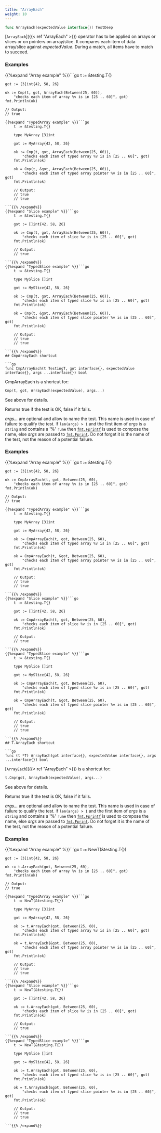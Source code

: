 ```yaml
---
title: "ArrayEach"
weight: 10
---
```


```go
func ArrayEach(expectedValue interface{}) TestDeep
```

[`ArrayEach`]({{< ref "ArrayEach" >}}) operator has to be applied on arrays or slices or on
pointers on array/slice. It compares each item of data array/slice
against *expectedValue*. During a match, all items have to match to
succeed.


### Examples

{{%expand "Array example" %}}```go
	t := &testing.T{}

	got := [3]int{42, 58, 26}

	ok := Cmp(t, got, ArrayEach(Between(25, 60)),
		"checks each item of array %v is in [25 .. 60]", got)
	fmt.Println(ok)

	// Output:
	// true

```{{% /expand%}}
{{%expand "TypedArray example" %}}```go
	t := &testing.T{}

	type MyArray [3]int

	got := MyArray{42, 58, 26}

	ok := Cmp(t, got, ArrayEach(Between(25, 60)),
		"checks each item of typed array %v is in [25 .. 60]", got)
	fmt.Println(ok)

	ok = Cmp(t, &got, ArrayEach(Between(25, 60)),
		"checks each item of typed array pointer %v is in [25 .. 60]", got)
	fmt.Println(ok)

	// Output:
	// true
	// true

```{{% /expand%}}
{{%expand "Slice example" %}}```go
	t := &testing.T{}

	got := []int{42, 58, 26}

	ok := Cmp(t, got, ArrayEach(Between(25, 60)),
		"checks each item of slice %v is in [25 .. 60]", got)
	fmt.Println(ok)

	// Output:
	// true

```{{% /expand%}}
{{%expand "TypedSlice example" %}}```go
	t := &testing.T{}

	type MySlice []int

	got := MySlice{42, 58, 26}

	ok := Cmp(t, got, ArrayEach(Between(25, 60)),
		"checks each item of typed slice %v is in [25 .. 60]", got)
	fmt.Println(ok)

	ok = Cmp(t, &got, ArrayEach(Between(25, 60)),
		"checks each item of typed slice pointer %v is in [25 .. 60]", got)
	fmt.Println(ok)

	// Output:
	// true
	// true

```{{% /expand%}}
## CmpArrayEach shortcut

```go
func CmpArrayEach(t TestingT, got interface{}, expectedValue interface{}, args ...interface{}) bool
```

CmpArrayEach is a shortcut for:

```go
Cmp(t, got, ArrayEach(expectedValue), args...)
```

See above for details.

Returns true if the test is OK, false if it fails.

*args...* are optional and allow to name the test. This name is
used in case of failure to qualify the test. If `len(args) > 1` and
the first item of *args* is a `string` and contains a '%' `rune` then
[`fmt.Fprintf`](https://golang.org/pkg/fmt/#Fprintf) is used to compose the name, else *args* are passed to
[`fmt.Fprint`](https://golang.org/pkg/fmt/#Fprint). Do not forget it is the name of the test, not the
reason of a potential failure.


### Examples

{{%expand "Array example" %}}```go
	t := &testing.T{}

	got := [3]int{42, 58, 26}

	ok := CmpArrayEach(t, got, Between(25, 60),
		"checks each item of array %v is in [25 .. 60]", got)
	fmt.Println(ok)

	// Output:
	// true

```{{% /expand%}}
{{%expand "TypedArray example" %}}```go
	t := &testing.T{}

	type MyArray [3]int

	got := MyArray{42, 58, 26}

	ok := CmpArrayEach(t, got, Between(25, 60),
		"checks each item of typed array %v is in [25 .. 60]", got)
	fmt.Println(ok)

	ok = CmpArrayEach(t, &got, Between(25, 60),
		"checks each item of typed array pointer %v is in [25 .. 60]", got)
	fmt.Println(ok)

	// Output:
	// true
	// true

```{{% /expand%}}
{{%expand "Slice example" %}}```go
	t := &testing.T{}

	got := []int{42, 58, 26}

	ok := CmpArrayEach(t, got, Between(25, 60),
		"checks each item of slice %v is in [25 .. 60]", got)
	fmt.Println(ok)

	// Output:
	// true

```{{% /expand%}}
{{%expand "TypedSlice example" %}}```go
	t := &testing.T{}

	type MySlice []int

	got := MySlice{42, 58, 26}

	ok := CmpArrayEach(t, got, Between(25, 60),
		"checks each item of typed slice %v is in [25 .. 60]", got)
	fmt.Println(ok)

	ok = CmpArrayEach(t, &got, Between(25, 60),
		"checks each item of typed slice pointer %v is in [25 .. 60]", got)
	fmt.Println(ok)

	// Output:
	// true
	// true

```{{% /expand%}}
## T.ArrayEach shortcut

```go
func (t *T) ArrayEach(got interface{}, expectedValue interface{}, args ...interface{}) bool
```

[`ArrayEach`]({{< ref "ArrayEach" >}}) is a shortcut for:

```go
t.Cmp(got, ArrayEach(expectedValue), args...)
```

See above for details.

Returns true if the test is OK, false if it fails.

*args...* are optional and allow to name the test. This name is
used in case of failure to qualify the test. If `len(args) > 1` and
the first item of *args* is a `string` and contains a '%' `rune` then
[`fmt.Fprintf`](https://golang.org/pkg/fmt/#Fprintf) is used to compose the name, else *args* are passed to
[`fmt.Fprint`](https://golang.org/pkg/fmt/#Fprint). Do not forget it is the name of the test, not the
reason of a potential failure.


### Examples

{{%expand "Array example" %}}```go
	t := NewT(&testing.T{})

	got := [3]int{42, 58, 26}

	ok := t.ArrayEach(got, Between(25, 60),
		"checks each item of array %v is in [25 .. 60]", got)
	fmt.Println(ok)

	// Output:
	// true

```{{% /expand%}}
{{%expand "TypedArray example" %}}```go
	t := NewT(&testing.T{})

	type MyArray [3]int

	got := MyArray{42, 58, 26}

	ok := t.ArrayEach(got, Between(25, 60),
		"checks each item of typed array %v is in [25 .. 60]", got)
	fmt.Println(ok)

	ok = t.ArrayEach(&got, Between(25, 60),
		"checks each item of typed array pointer %v is in [25 .. 60]", got)
	fmt.Println(ok)

	// Output:
	// true
	// true

```{{% /expand%}}
{{%expand "Slice example" %}}```go
	t := NewT(&testing.T{})

	got := []int{42, 58, 26}

	ok := t.ArrayEach(got, Between(25, 60),
		"checks each item of slice %v is in [25 .. 60]", got)
	fmt.Println(ok)

	// Output:
	// true

```{{% /expand%}}
{{%expand "TypedSlice example" %}}```go
	t := NewT(&testing.T{})

	type MySlice []int

	got := MySlice{42, 58, 26}

	ok := t.ArrayEach(got, Between(25, 60),
		"checks each item of typed slice %v is in [25 .. 60]", got)
	fmt.Println(ok)

	ok = t.ArrayEach(&got, Between(25, 60),
		"checks each item of typed slice pointer %v is in [25 .. 60]", got)
	fmt.Println(ok)

	// Output:
	// true
	// true

```{{% /expand%}}
